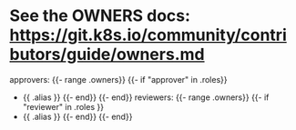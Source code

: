 # See the OWNERS docs: https://git.k8s.io/community/contributors/guide/owners.md
approvers:
{{- range .owners}}
{{- if "approver" in .roles}}
- {{ .alias }}
{{- end}}
{{- end}}
reviewers:
{{- range .owners}}
{{- if "reviewer" in .roles }}
- {{ .alias }}
{{- end}}
{{- end}}